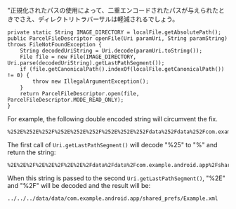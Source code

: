 
"正規化されたパスの使用によって、二重エンコードされたパスが与えられたときでさえ、ディレクトリトラバーサルは軽減されるでしょう。

    private static String IMAGE_DIRECTORY = localFile.getAbsolutePath();
    public ParcelFileDescriptor openFile(Uri paramUri, String paramString) throws FileNotFoundException {
        String decodedUriString = Uri.decode(paramUri.toString());
        File file = new File(IMAGE_DIRECTORY, Uri.parse(decodedUriString).getLastPathSegment());
        if (file.getCanonicalPath().indexOf(localFile.getCanonicalPath()) != 0) {
            throw new IllegalArgumentException();
        }
        return ParcelFileDescriptor.open(file, ParcelFileDescriptor.MODE_READ_ONLY);
    }

For example, the following double encoded string will circumvent the fix.

    %252E%252E%252F%252E%252E%252F%252E%252E%252Fdata%252Fdata%252Fcom.example.android.app%252Fshared_prefs%252FExample.xml

The first call of `Uri.getLastPathSegment()` will decode "%25" to "%"
and return the string:

    %2E%2E%2F%2E%2E%2F%2E%2E%2Fdata%2Fdata%2Fcom.example.android.app%2Fshared_prefs%2FExample.xml

When this string is passed to the second `Uri.getLastPathSegment()`, "%2E"
and "%2F" will be decoded and the result will be:

    ../../../data/data/com.example.android.app/shared_prefs/Example.xml

